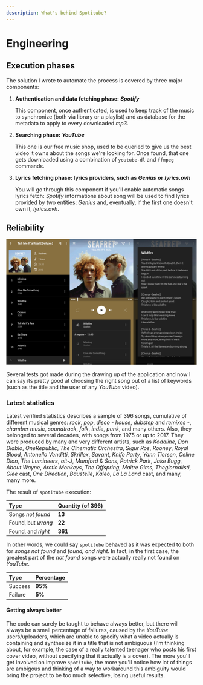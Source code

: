 ```yaml
---
description: What's behind Spotitube?
---
```


# Engineering

## Execution phases

The solution I wrote to automate the process is covered by three major components:

1. **Authentication and data fetching phase:** _**Spotify**_

   This component, once authenticated, is used to keep track of the music to synchronize \(both via library or a playlist\) and as database for the metadata to apply to every downloaded _mp3_.

2. **Searching phase:** _**YouTube**_

   This one is our free music shop, used to be queried to give us the best video it owns about the songs we're looking for. Once found, that one gets downloaded using a combination of `youtube-dl` and `ffmpeg` commands.

3. **Lyrics fetching phase: lyrics providers, such as** _**Genius**_ **or** _**lyrics.ovh**_

   You will go through this component if you'll enable automatic songs lyrics fetch: _Spotify_ informations about song will be used to find lyrics provided by two entities: _Genius_ and, eventually, if the first one doesn't own it, _lyrics.ovh_.

## Reliability

![Phonograph application, by kabouzeid](../../.gitbook/assets/sample.jpg)

Several tests got made during the drawing up of the application and now I can say its pretty good at choosing the right song out of a list of keywords \(such as the title and the user of any _YouTube_ video\).

### Latest statistics

Latest verified statistics describes a sample of 396 songs, cumulative of different musical genres: _rock_, _pop_, _disco_ - _house_, _dubstep_ and _remixes_ -, _chamber music_, _soundtrack_, _folk_, _indie_, _punk_, and many others. Also, they belonged to several decades, with songs from 1975 or up to 2017. They were produced by many and very different artists, such as _Kodaline_, _Don Diablo_, _OneRepublic_, _The Cinematic Orchestra_, _Sigur Ros_, _Rooney_, _Royal Blood_, _Antonello Venditti_, _Skrillex_, _Savant_, _Knife Party_, _Yann Tiersen_, _Celine Dion_, _The Lumineers_, _alt-J_, _Mumford & Sons_, _Patrick Park_, _Jake Bugg_, _About Wayne_, _Arctic Monkeys_, _The Offspring_, _Maitre Gims_, _Thegiornalisti_, _Glee_ cast, _One Direction_, _Baustelle_, _Kaleo_, _La La Land_ cast, and many, many more.

The result of `spotitube` execution:

| Type | Quantity \(of 396\) |
| :--- | :--- |
| Songs _not found_ | **13** |
| Found, but _wrong_ | **22** |
| Found, and _right_ | **361** |

In other words, we could say `spotitube` behaved as it was expected to both for _songs not found_ and _found, and right_. In fact, in the first case, the greatest part of the _not found_ songs were actually really not found on _YouTube_.

| Type | Percentage |
| :--- | :--- |
| Success | **95%** |
| Failure | **5%** |

#### Getting always better

The code can surely be taught to behave always better, but there will always be a small percentage of failures, caused by the _YouTube_ users/uploaders, which are unable to specify what a video actually is containing and synthesize it in a title that is not ambiguous \(I'm thinking about, for example, the case of a really talented teenager who posts his first cover video, without specifying that it actually is a cover\). The more you'll get involved on improve `spotitube`, the more you'll notice how lot of things are ambigous and thinking of a way to workaround this ambiguity would bring the project to be too much selective, losing useful results.

